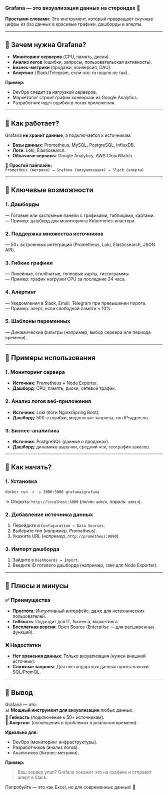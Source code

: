 ### **Grafana** — это визуализация данных на стероидах 🚀

**Простыми словами:** Это инструмент, который превращает скучные цифры из баз данных в красивые графики, дашборды и алерты.

---
## 🔹 **Зачем нужна Grafana?**
- **Мониторинг серверов** (CPU, память, диски).    
- **Анализ логов** (ошибки, запросы, пользовательская активность).    
- **Бизнес-метрики** (продажи, конверсия, DAU).    
- **Алертинг** (Slack/Telegram, если что-то пошло не так).    

**Пример:**
- DevOps следит за нагрузкой серверов.    
- Маркетолог строит график конверсии из Google Analytics.    
- Разработчик ищет ошибки в логах приложения.    

---
## 🔹 **Как работает?**
Grafana **не хранит данные**, а подключается к источникам:
- **Базы данных**: Prometheus, MySQL, PostgreSQL, InfluxDB.    
- **Логи**: Loki, Elasticsearch.    
- **Облачные сервисы**: Google Analytics, AWS CloudWatch.    

📌 **Простой пайплайн:**  
`Prometheus (метрики) → Grafana (визуализация) → Slack (алерты)`

---
## 🔹 **Ключевые возможности**

### 1. **Дашборды**
— Готовые или кастомные панели с графиками, таблицами, картами.  
— Пример: дашборд для мониторинга Kubernetes-кластера.

### 2. **Поддержка множества источников**
— 50+ встроенных интеграций (Prometheus, Loki, Elasticsearch, JSON API).

### 3. **Гибкие графики**
— Линейные, столбчатые, тепловые карты, гистограммы.  
— Пример: график нагрузки CPU за последние 24 часа.

### 4. **Алертинг**
— Уведомления в Slack, Email, Telegram при превышении порога.  
— Пример: алерт, если свободной памяти < 10%.

### 5. **Шаблоны переменных**
— Динамические фильтры (например, выбор сервера или периода времени).

---
## 🔹 **Примеры использования**

### 1. **Мониторинг сервера**
- **Источник**: Prometheus + Node Exporter.    
- **Дашборд**: CPU, память, диски, сетевой трафик.    

### 2. **Анализ логов веб-приложения**
- **Источник**: Loki (логи Nginx/Spring Boot).    
- **Дашборд**: 500-е ошибки, медленные запросы, топ IP-адресов.    

### 3. **Бизнес-аналитика**
- **Источник**: PostgreSQL (данные о продажах).    
- **Дашборд**: динамика выручки, средний чек, география заказов.    

---
## 🔹 **Как начать?**

### 1. **Установка**
```bash
docker run -d -p 3000:3000 grafana/grafana
```
→ Открыть: `http://localhost:3000` (*логин: `admin`, пароль: `admin`*).

### 2. **Добавление источника данных**
1. Перейдите в `Configuration → Data Sources`.    
2. Выберите тип (*например, Prometheus*).    
3. Укажите URL (*например, `http://prometheus:9090`*).    

### 3. **Импорт дашборда**
1. Зайдите в `Dashboards → Import`.    
2. Введите ID готового дашборда (например, `1860` для Node Exporter).    

---
## 🔹 **Плюсы и минусы**

### ✅ **Преимущества**
- **Простота**: Интуитивный интерфейс, даже для нетехнических пользователей.    
- **Гибкость**: Подходит для IT, бизнеса, маркетинга.    
- **Бесплатная версия**: Open Source (Enterprise — для расширенных функций).    

### ❌ **Недостатки**
- **Нет хранения данных**: Только визуализация (нужен внешний источник).    
- **Сложные запросы**: Для нестандартных данных нужны навыки SQL/PromQL.    

---
## 🔹 **Вывод**

Grafana — это:  
📊 **Мощный инструмент для визуализации** любых данных.  
🔌 **Гибкость** (подключение к 50+ источникам).  
🚨 **Алертинг** (оповещения о проблемах в реальном времени).

**Идеально для:**
- DevOps (мониторинг инфраструктуры).    
- Разработчиков (анализ логов).    
- Аналитиков (бизнес-метрики).    

**Пример:**

> Ваш сервер упал? Grafana покажет это на графике и отправит алерт в Slack.

Попробуйте — это как Excel, но для современных данных! 🎯


